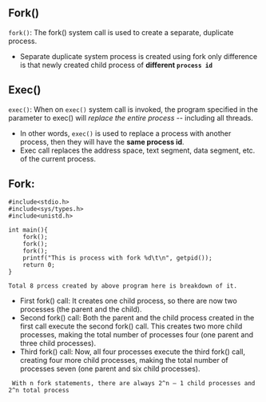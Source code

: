 ## Fork()
`fork()`: The fork() system call is used to create a separate, duplicate process.
- Separate duplicate system process is created using fork only difference is that newly created child process of **different `process id`**

## Exec()

`exec()`: When on `exec()` system call is invoked, the program specified in the parameter to exec() will _replace the entire process_ -- including all threads.
- In other words, `exec()` is used to replace a process with another process, then they will have the **same process id**.
- Exec call replaces the address space, text segment, data segment, etc. of the current process.

## Fork:

```
#include<stdio.h>
#include<sys/types.h>
#include<unistd.h>

int main(){
	fork();
	fork();
	fork();
	printf("This is process with fork %d\t\n", getpid());
	return 0;
}
```
`` Total 8 prcess created by above program here is breakdown of it. ``

- First fork() call: It creates one child process, so there are now two processes (the parent and the child). 
- Second fork() call: Both the parent and the child process created in the first call execute the second fork() call. This creates two more child processes, making the total number of processes four (one parent and three child processes). 
- Third fork() call: Now, all four processes execute the third fork() call, creating four more child processes, making the total number of processes seven (one parent and six child processes).

`` With n fork statements, there are always 2^n – 1 child processes and 2^n total process``
